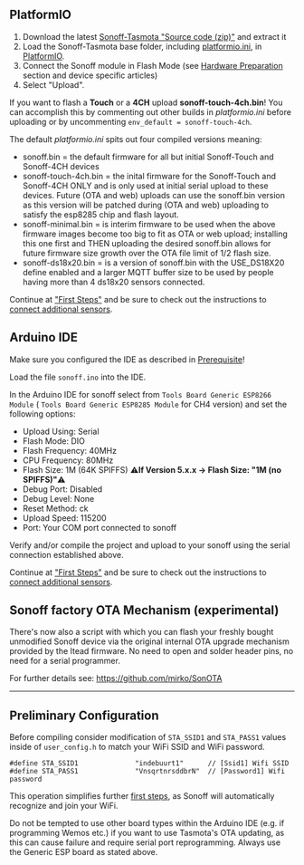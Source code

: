 ## PlatformIO

1. Download the latest [Sonoff-Tasmota "Source code (zip)"](https://github.com/arendst/Sonoff-Tasmota/releases) and extract it
2. Load the Sonoff-Tasmota base folder, including [platformio.ini](https://github.com/arendst/Sonoff-Tasmota/blob/master/platformio.ini), in [PlatformIO](https://github.com/platformio).
3. Connect the Sonoff module in Flash Mode (see [Hardware Preparation](https://github.com/arendst/Sonoff-Tasmota/wiki/Hardware-Preparation) section and device specific articles)
4. Select "Upload".

If you want to flash a **Touch** or a **4CH** upload **sonoff-touch-4ch.bin**! You can accomplish this by commenting out other builds in _platformio.ini_ before uploading or by uncommenting ```env_default = sonoff-touch-4ch```.

The default _platformio.ini_ spits out four compiled versions meaning:

* sonoff.bin = the default firmware for all but initial Sonoff-Touch and Sonoff-4CH devices
* sonoff-touch-4ch.bin = the inital firmware for the Sonoff-Touch and Sonoff-4CH ONLY and is only used at initial serial upload to these devices. Future (OTA and web) uploads can use the sonoff.bin version as this version will be patched during (OTA and web) uploading to satisfy the esp8285 chip and flash layout.
* sonoff-minimal.bin = is interim firmware to be used when the above firmware images become too big to fit as OTA or web upload; installing this one first and THEN uploading the desired sonoff.bin allows for future firmware size growth over the OTA file limit of 1/2 flash size.
* sonoff-ds18x20.bin = is a version of sonoff.bin with the USE_DS18X20 define enabled and a larger MQTT buffer size to be used by people having more than 4 ds18x20 sensors connected.

Continue at ["First Steps"](https://github.com/arendst/Sonoff-Tasmota/wiki/Initital-Configuration) and be sure to check out the instructions to [connect additional sensors](https://github.com/arendst/Sonoff-Tasmota/wiki/Sensor-Configuration).

## Arduino IDE

Make sure you configured the IDE as described in [Prerequisite](Prerequisite)!

Load the file `sonoff.ino` into the IDE.

In the Arduino IDE for sonoff select from `Tools Board Generic ESP8266 Module` ( `Tools Board Generic ESP8285 Module` for CH4 version) and set the following options:

- Upload Using: Serial
- Flash Mode: DIO
- Flash Frequency: 40MHz
- CPU Frequency: 80MHz
- Flash Size: 1M (64K SPIFFS) ⚠️️**If Version 5.x.x -> Flash Size: "1M (no SPIFFS)"**⚠️️
- Debug Port: Disabled
- Debug Level: None
- Reset Method: ck
- Upload Speed: 115200
- Port: Your COM port connected to sonoff

Verify and/or compile the project and upload to your sonoff using the serial connection established above.

Continue at ["First Steps"](https://github.com/arendst/Sonoff-Tasmota/wiki/Initital-Configuration) and be sure to check out the instructions to [connect additional sensors](https://github.com/arendst/Sonoff-Tasmota/wiki/Sensor-Configuration).

## Sonoff factory OTA Mechanism (experimental)

There's now also a script with which you can flash your freshly bought unmodified Sonoff device via the original internal OTA upgrade mechanism provided by the Itead firmware. No need to open and solder header pins, no need for a serial programmer.

For further details see: https://github.com/mirko/SonOTA

----

## Preliminary Configuration

Before compiling consider modification of `STA_SSID1` and `STA_PASS1` values inside of `user_config.h` to match your WiFi SSID and WiFi password.

    #define STA_SSID1              "indebuurt1"      // [Ssid1] Wifi SSID 
    #define STA_PASS1              "VnsqrtnrsddbrN"  // [Password1] Wifi password 

This operation simplifies further [first steps](Initital-Configuration), as Sonoff will automatically recognize and join your WiFi.

Do not be tempted to use other board types within the Arduino IDE (e.g. if programming Wemos etc.) if you want to use Tasmota's OTA updating, as this can cause failure and require serial port reprogramming. Always use the Generic ESP board as stated above.
